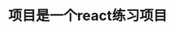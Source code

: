 <!--
 * @Author: fuzhenghao
 * @Date: 2021-09-15 09:56:50
 * @LastEditTime: 2021-09-15 10:03:57
 * @LastEditors: fuzhenghao
 * @Description: 项目介绍
 * @FilePath: \react_piracy\README.md
 * 
-->

# 项目是一个react练习项目